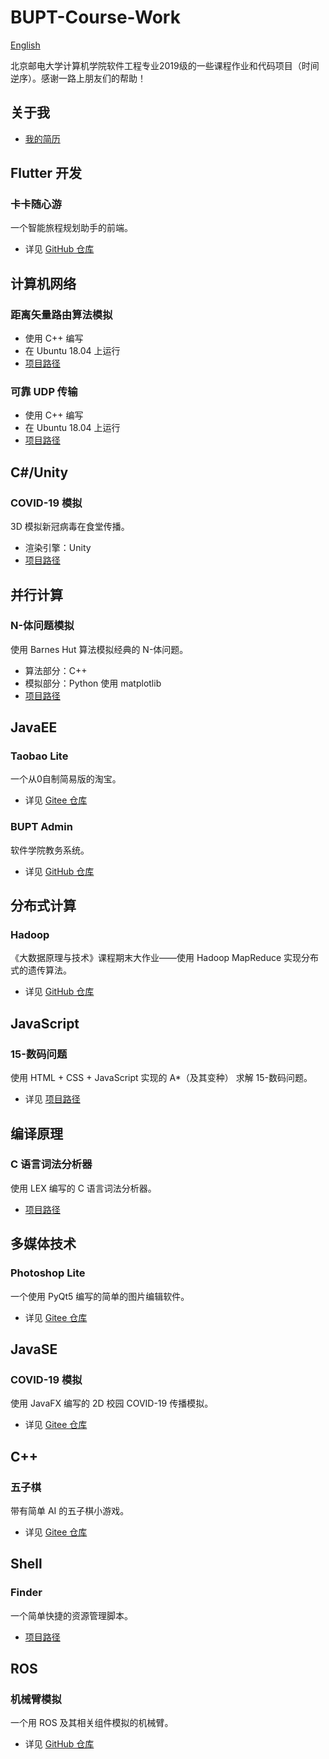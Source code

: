 # BUPT-Course-Work
 [English](https://github.com/huyang531/BUPT-Course-Work/blob/main/README.md)

北京邮电大学计算机学院软件工程专业2019级的一些课程作业和代码项目（时间逆序）。感谢一路上朋友们的帮助！

## 关于我
- [我的简历](https://huyang.netlify.app/zh/)

## Flutter 开发
### 卡卡随心游
一个智能旅程规划助手的前端。
- 详见 [GitHub 仓库](https://github.com/Populus-Studio/free-travel-app)
 ## 计算机网络
 ### 距离矢量路由算法模拟
 - 使用 C++ 编写
 - 在 Ubuntu 18.04 上运行
 - [项目路径](https://github.com/huyang531/BUPT-Course-Work/tree/main/Computer%20Networks/1.%20Distance-Vector%20Simulation)
### 可靠 UDP 传输
 - 使用 C++ 编写
 - 在 Ubuntu 18.04 上运行
  - [项目路径](https://github.com/huyang531/BUPT-Course-Work/tree/main/Computer%20Networks/2.%20Reliable%20UDP%20Transmission)
  
 ## C#/Unity
### COVID-19 模拟
3D 模拟新冠病毒在食堂传播。
 - 渲染引擎：Unity
 - [项目路径](https://github.com/huyang531/BUPT-Course-Work/tree/main/C%23)

 ## 并行计算
 ### N-体问题模拟
 使用 Barnes Hut 算法模拟经典的 N-体问题。
  - 算法部分：C++
  - 模拟部分：Python 使用 matplotlib
  - [项目路径](https://github.com/huyang531/BUPT-Course-Work/tree/main/Parallel%20Computing)

 ## JavaEE
 ### Taobao Lite
 一个从0自制简易版的淘宝。
- 详见 [Gitee 仓库](https://gitee.com/michael531/taobao-lite)

### BUPT Admin
软件学院教务系统。
- 详见 [GitHub 仓库](https://github.com/huyang531/BUPTAdmin)

## 分布式计算
### Hadoop
《大数据原理与技术》课程期末大作业——使用 Hadoop MapReduce 实现分布式的遗传算法。
- 详见 [GitHub 仓库](https://github.com/huyang531/SimpleGeneticAlgorithm.git)

## JavaScript
### 15-数码问题
使用 HTML + CSS + JavaScript 实现的 A*（及其变种） 求解 15-数码问题。
- 详见 [项目路径](https://github.com/huyang531/BUPT-Course-Work/tree/main/JavaScript)

## 编译原理
### C 语言词法分析器
使用 LEX 编写的 C 语言词法分析器。
 - [项目路径](https://github.com/huyang531/BUPT-Course-Work/tree/main/Compiler%20Techniques/C%20Lexer)

## 多媒体技术
### Photoshop Lite
一个使用 PyQt5 编写的简单的图片编辑软件。
- 详见 [Gitee 仓库](https://gitee.com/michael531/multimedia_app)

## JavaSE
### COVID-19 模拟
使用 JavaFX 编写的 2D 校园 COVID-19 传播模拟。
- 详见 [Gitee 仓库](https://gitee.com/michael531/covid-19)

## C++
### 五子棋
带有简单 AI 的五子棋小游戏。
- 详见 [Gitee 仓库](https://gitee.com/michael531/gobang)

## Shell
### Finder
一个简单快捷的资源管理脚本。
 - [项目路径](https://github.com/huyang531/BUPT-Course-Work/tree/main/Shell/Finder)


## ROS
### 机械臂模拟
一个用 ROS 及其相关组件模拟的机械臂。
- 详见 [GitHub 仓库](https://github.com/huyang531/Ye-Pei-Da-Homework)